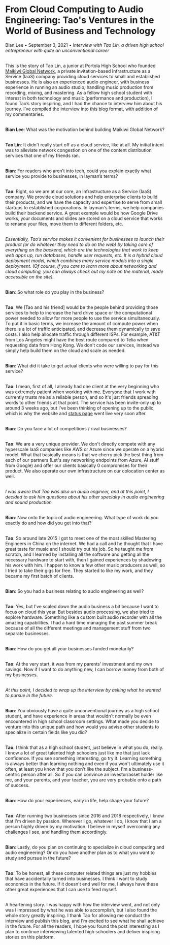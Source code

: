 <h1>From Cloud Computing to Audio Engineering: Tao's Ventures in the World of Business and Technology</h1>

<div style="margin-top:12px;">Bian Lee • September 3, 2021 • <i>Interview with Tao Lin, a driven high school entrepreneur with quite an unconventional career</i></div>

<!-- <img src="/images/MGN.png"  height="16" width="16" style="max-width: 50%; display: block; height: auto;" loading="lazy"/> -->

<br/>This is the story of Tao Lin, a junior at Portola High School who founded <a href="https://www.mai.kiwi/" target="_blank">Maikiwi Global Network</a>,
a private invitation-based Infrastructure as a Service (IaaS) company providing cloud services to small and established businesses. He is also an experienced audio engineer, with business experience in running an audio studio, handling music production from recording, mixing, and mastering. As a fellow high school student with interest in both technology and music (performance and production), I found Tao’s story inspiring, and I had the chance to interview him about his journey. I’ve compiled the interview into this blog format, with addition of my commentaries.

<br><b>Bian Lee</b>: What was the motivation behind building Maikiwi Global Network?

<br/><b>Tao Lin</b>: It didn't really start off as a cloud service, like at all. My initial intent was to alleviate network congestion on one of the content distribution services that one of my friends ran.

<br/><b>Bian</b>: For readers who aren’t into tech, could you explain exactly what service you provide to businesses, in layman’s terms?

<br><b>Tao</b>: Right, so we are at our core, an Infrastructure as a Service (IaaS) company. We provide cloud solutions and help enterprise clients to build their products, and we have the capacity and expertise to serve from small startups to established corporations. In layman's terms, we help companies build their backend service. A great example would be how Google Drive works, your documents and slides are stored on a cloud service that works to rename your files, move them to different folders, etc.

<br><i>Essentially, Tao’s service makes it convenient for businesses to launch their product (or do whatever they need to do on the web) by taking care of everything on the backend, which are the technologies that work to keep web apps up, run databases, handle user requests, etc. It is a hybrid cloud deployment model, which combines many service models into a single deployment. (Of course, if you care to learn more about networking and cloud computing, you can always check out my note on the material, made accessible on the site).</i>

<br/><b>Bian</b>: So what role do you play in the business?

<br><b>Tao</b>: We [Tao and his friend] would be the people behind providing those services to help to increase the hard drive space or the computational power needed to allow for more people to use the service simultaneously. To put it in basic terms, we increase the amount of compute power when there is a lot of traffic anticipated, and decrease them dynamically to save costs. I also help allocate traffic through different ISPs. For example, AT&T from Los Angeles might have the best route compared to Telia when requesting data from Hong Kong. We don't code our services, instead we simply help build them on the cloud and scale as needed.

<br/><b>Bian</b>: What did it take to get actual clients who were willing to pay for this service?

<br><b>Tao</b>: I mean, first of all, I already had one client at the very beginning who was extremely patient when working with me. Everyone that I work with currently trusts me as a reliable person, and so it's just friends spreading words to other friends at that point. The service has been invite-only up to around 3 weeks ago, but I've been thinking of opening up to the public, which is why the website and <a href="https://maikiwiglobalcdn.statuspage.io/" target="_blank">status page</a> went live very soon after.

<br/><b>Bian</b>: Do you face a lot of competitions / rival businesses?

<br><b>Tao</b>: We are a very unique provider. We don't directly compete with any hyperscale IaaS companies like AWS or Azure since we operate on a hybrid model. What that basically means is that we cherry pick the best thing from each of our partners (Let's say networking endpoints from Azure, AI stuff from Google) and offer our clients basically 0 compromises for their product. We also operate our own infrastructure on our colocation center as well.

<br><i>I was aware that Tao was also an audio engineer, and at this point, I decided to ask him questions about his other specialty in audio engineering and sound production.</i>

<br/><b>Bian</b>: Now onto the topic of audio engineering. What type of work do you exactly do and how did you get into that?

<br><b>Tao</b>: So around late 2015 I got to meet one of the most skilled Mastering Engineers in China on the internet. We had a call and he thought that I have great taste for music and I should try out his job. So he taught me from scratch, and I learned by installing all the software and getting all the necessary hardware to start with, then I gained experiences by shadowing his work with him. I happen to know a few other music producers as well, so I tried to take their gigs for free. They started to like my work, and they became my first batch of clients.

<br/><b>Bian</b>: So you had a business relating to audio engineering as well?

<br><b>Tao</b>: Yes, but I've scaled down the audio business a bit because I want to focus on cloud this year. But besides audio processing, we also tried to explore hardware. Something like a custom built audio recorder with all the amazing capabilities. I had a hard time managing the past summer break because of all the different meetings and management stuff from two separate businesses.

<br/><b>Bian</b>: How do you get all your businesses funded monetarily?

<br><b>Tao</b>: At the very start, it was from my parents' investment and my own savings. Now if I want to do anything new, I can borrow money from both of my businesses.

<br><i>At this point, I decided to wrap up the interview by asking what he wanted to pursue in the future.</i>

<br/><b>Bian</b>: You obviously have a quite unconventional journey as a high school student, and have experience in areas that wouldn't normally be even encountered in high school classroom settings. What made you decide to venture into this unique path and how would you advise other students to specialize in certain fields like you did?

<br><b>Tao</b>: I think that as a high school student, just believe in what you do, really. I know a lot of great talented high schoolers just like me that just lack confidence. If you see something interesting, go try it. Learning something is always better than learning nothing and even if you won't ultimately use it often, at least you know that you don't like the subject. I'm a business-centric person after all. So if you can convince an investor/asset holder like me, and your parents, and your teacher, you are very probable onto a path of success.

<br/><b>Bian</b>: How do your experiences, early in life, help shape your future?

<br><b>Tao</b>: After running two businesses since 2016 and 2018 respectively, I know that I'm driven by passion. Wherever I go, whatever I do, I know that I am a person highly driven by my motivation. I believe in myself overcoming any challenges I see, and handling them accordingly.

<br/><b>Bian</b>: Lastly, do you plan on continuing to specialize in cloud computing and audio engineering? Or do you have another plan as to what you want to study and pursue in the future?

<br><b>Tao</b>: To be honest, all these computer related things are just my hobbies that have accidentally turned into businesses. I think I want to study economics in the future. If it doesn't end well for me, I always have these other great experiences that I can use to feed myself.

<br>A heartening story. I was happy with how the interview went, and not only was I impressed by what he was able to accomplish, but I also found the whole story greatly inspiring. I thank Tao for allowing me conduct the interview and publish this blog, and I'm excited to see what he shall achieve in the future. For all the readers, I hope you found the post interesting as I plan to continue interviewing talented high schoolers and deliver inspiring stories on this platform.
